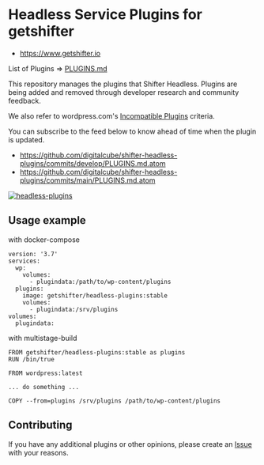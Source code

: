 # Headless Service Plugins for getshifter

- https://www.getshifter.io

List of Plugins => [PLUGINS.md](./PLUGINS.md)

This repository manages the plugins that Shifter Headless.
Plugins are being added and removed through developer research and community feedback.

We also refer to wordpress.com's [Incompatible Plugins](https://wordpress.com/support/incompatible-plugins/) criteria.

You can subscribe to the feed below to know ahead of time when the plugin is updated.

- https://github.com/digitalcube/shifter-headless-plugins/commits/develop/PLUGINS.md.atom
- https://github.com/digitalcube/shifter-headless-plugins/commits/main/PLUGINS.md.atom

[![headless-plugins](http://dockeri.co/image/getshifter/headless-plugins)](https://hub.docker.com/r/getshifter/headless-plugins/)

## Usage example

with docker-compose

```
version: '3.7'
services:
  wp:
    volumes:
      - plugindata:/path/to/wp-content/plugins
  plugins:
    image: getshifter/headless-plugins:stable
    volumes:
      - plugindata:/srv/plugins
volumes:
  plugindata:
```

with multistage-build

```
FROM getshifter/headless-plugins:stable as plugins
RUN /bin/true

FROM wordpress:latest

... do something ...

COPY --from=plugins /srv/plugins /path/to/wp-content/plugins
```

## Contributing

If you have any additional plugins or other opinions, please create an [Issue](https://github.com/getshifter/headless-plugins/issues) with your reasons.
